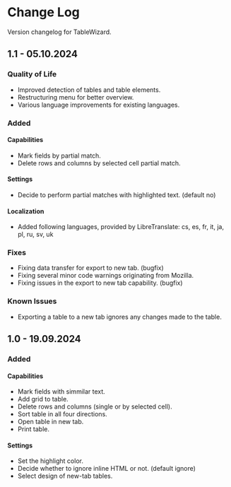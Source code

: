# Change Log

Version changelog for TableWizard.

## 1.1 - 05.10.2024

### Quality of Life

- Improved detection of tables and table elements.
- Restructuring menu for better overview.
- Various language improvements for existing languages.

### Added

#### Capabilities

- Mark fields by partial match.
- Delete rows and columns by selected cell partial match.

#### Settings

- Decide to perform partial matches with highlighted text. (default no)

#### Localization

- Added following languages, provided by LibreTranslate: cs, es, fr, it, ja, pl, ru, sv, uk

### Fixes

- Fixing data transfer for export to new tab. (bugfix)
- Fixing several minor code warnings originating from Mozilla.
- Fixing issues in the export to new tab capability. (bugfix)

### Known Issues

- Exporting a table to a new tab ignores any changes made to the table.

## 1.0 - 19.09.2024

### Added

#### Capabilities

- Mark fields with simmilar text.
- Add grid to table.
- Delete rows and columns (single or by selected cell).
- Sort table in all four directions.
- Open table in new tab.
- Print table.

#### Settings

- Set the highlight color.
- Decide whether to ignore inline HTML or not. (default ignore)
- Select design of new-tab tables.